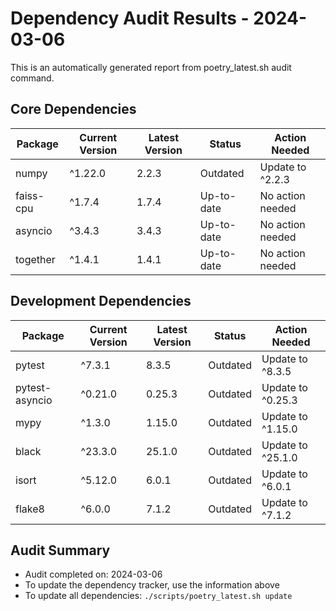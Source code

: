 # Dependency Audit Results - 2024-03-06

This is an automatically generated report from poetry_latest.sh audit command.

## Core Dependencies

| Package | Current Version | Latest Version | Status | Action Needed |
|---------|----------------|----------------|--------|---------------|
| numpy   | ^1.22.0        | 2.2.3          | Outdated | Update to ^2.2.3 |
| faiss-cpu | ^1.7.4       | 1.7.4          | Up-to-date | No action needed |
| asyncio | ^3.4.3         | 3.4.3          | Up-to-date | No action needed |
| together | ^1.4.1        | 1.4.1          | Up-to-date | No action needed |

## Development Dependencies

| Package | Current Version | Latest Version | Status | Action Needed |
|---------|----------------|----------------|--------|---------------|
| pytest | ^7.3.1 | 8.3.5 | Outdated | Update to ^8.3.5 |
| pytest-asyncio | ^0.21.0 | 0.25.3 | Outdated | Update to ^0.25.3 |
| mypy | ^1.3.0 | 1.15.0 | Outdated | Update to ^1.15.0 |
| black | ^23.3.0 | 25.1.0 | Outdated | Update to ^25.1.0 |
| isort | ^5.12.0 | 6.0.1 | Outdated | Update to ^6.0.1 |
| flake8 | ^6.0.0 | 7.1.2 | Outdated | Update to ^7.1.2 |

## Audit Summary

- Audit completed on: 2024-03-06
- To update the dependency tracker, use the information above
- To update all dependencies: `./scripts/poetry_latest.sh update` 